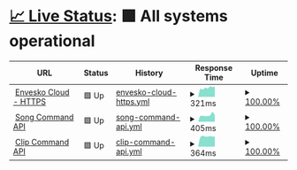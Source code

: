 # [📈 Live Status](https://status.envesko.cloud): <!--live status--> **🟩 All systems operational**

<!--start: status pages-->
<!-- This summary is generated by Upptime (https://github.com/upptime/upptime) -->
<!-- Do not edit this manually, your changes will be overwritten -->
<!-- prettier-ignore -->
| URL | Status | History | Response Time | Uptime |
| --- | ------ | ------- | ------------- | ------ |
| <img alt="" src="https://icons.duckduckgo.com/ip3/envesko.cloud.ico" height="13"> [Envesko Cloud - HTTPS](https://envesko.cloud) | 🟩 Up | [envesko-cloud-https.yml](https://github.com/envesko/status-ec/commits/HEAD/history/envesko-cloud-https.yml) | <details><summary><img alt="Response time graph" src="./graphs/envesko-cloud-https/response-time-week.png" height="20"> 321ms</summary><br><a href="https://status.envesko.cloud/history/envesko-cloud-https"><img alt="Response time 407" src="https://img.shields.io/endpoint?url=https%3A%2F%2Fraw.githubusercontent.com%2Fenvesko%2Fstatus-ec%2FHEAD%2Fapi%2Fenvesko-cloud-https%2Fresponse-time.json"></a><br><a href="https://status.envesko.cloud/history/envesko-cloud-https"><img alt="24-hour response time 360" src="https://img.shields.io/endpoint?url=https%3A%2F%2Fraw.githubusercontent.com%2Fenvesko%2Fstatus-ec%2FHEAD%2Fapi%2Fenvesko-cloud-https%2Fresponse-time-day.json"></a><br><a href="https://status.envesko.cloud/history/envesko-cloud-https"><img alt="7-day response time 321" src="https://img.shields.io/endpoint?url=https%3A%2F%2Fraw.githubusercontent.com%2Fenvesko%2Fstatus-ec%2FHEAD%2Fapi%2Fenvesko-cloud-https%2Fresponse-time-week.json"></a><br><a href="https://status.envesko.cloud/history/envesko-cloud-https"><img alt="30-day response time 403" src="https://img.shields.io/endpoint?url=https%3A%2F%2Fraw.githubusercontent.com%2Fenvesko%2Fstatus-ec%2FHEAD%2Fapi%2Fenvesko-cloud-https%2Fresponse-time-month.json"></a><br><a href="https://status.envesko.cloud/history/envesko-cloud-https"><img alt="1-year response time 407" src="https://img.shields.io/endpoint?url=https%3A%2F%2Fraw.githubusercontent.com%2Fenvesko%2Fstatus-ec%2FHEAD%2Fapi%2Fenvesko-cloud-https%2Fresponse-time-year.json"></a></details> | <details><summary><a href="https://status.envesko.cloud/history/envesko-cloud-https">100.00%</a></summary><a href="https://status.envesko.cloud/history/envesko-cloud-https"><img alt="All-time uptime 99.87%" src="https://img.shields.io/endpoint?url=https%3A%2F%2Fraw.githubusercontent.com%2Fenvesko%2Fstatus-ec%2FHEAD%2Fapi%2Fenvesko-cloud-https%2Fuptime.json"></a><br><a href="https://status.envesko.cloud/history/envesko-cloud-https"><img alt="24-hour uptime 100.00%" src="https://img.shields.io/endpoint?url=https%3A%2F%2Fraw.githubusercontent.com%2Fenvesko%2Fstatus-ec%2FHEAD%2Fapi%2Fenvesko-cloud-https%2Fuptime-day.json"></a><br><a href="https://status.envesko.cloud/history/envesko-cloud-https"><img alt="7-day uptime 100.00%" src="https://img.shields.io/endpoint?url=https%3A%2F%2Fraw.githubusercontent.com%2Fenvesko%2Fstatus-ec%2FHEAD%2Fapi%2Fenvesko-cloud-https%2Fuptime-week.json"></a><br><a href="https://status.envesko.cloud/history/envesko-cloud-https"><img alt="30-day uptime 100.00%" src="https://img.shields.io/endpoint?url=https%3A%2F%2Fraw.githubusercontent.com%2Fenvesko%2Fstatus-ec%2FHEAD%2Fapi%2Fenvesko-cloud-https%2Fuptime-month.json"></a><br><a href="https://status.envesko.cloud/history/envesko-cloud-https"><img alt="1-year uptime 99.87%" src="https://img.shields.io/endpoint?url=https%3A%2F%2Fraw.githubusercontent.com%2Fenvesko%2Fstatus-ec%2FHEAD%2Fapi%2Fenvesko-cloud-https%2Fuptime-year.json"></a></details>
| <img alt="" src="https://icons.duckduckgo.com/ip3/envesko.cloud.ico" height="13"> [Song Command API](https://envesko.cloud/api/esm/spotify/get-current-song) | 🟩 Up | [song-command-api.yml](https://github.com/envesko/status-ec/commits/HEAD/history/song-command-api.yml) | <details><summary><img alt="Response time graph" src="./graphs/song-command-api/response-time-week.png" height="20"> 405ms</summary><br><a href="https://status.envesko.cloud/history/song-command-api"><img alt="Response time 459" src="https://img.shields.io/endpoint?url=https%3A%2F%2Fraw.githubusercontent.com%2Fenvesko%2Fstatus-ec%2FHEAD%2Fapi%2Fsong-command-api%2Fresponse-time.json"></a><br><a href="https://status.envesko.cloud/history/song-command-api"><img alt="24-hour response time 407" src="https://img.shields.io/endpoint?url=https%3A%2F%2Fraw.githubusercontent.com%2Fenvesko%2Fstatus-ec%2FHEAD%2Fapi%2Fsong-command-api%2Fresponse-time-day.json"></a><br><a href="https://status.envesko.cloud/history/song-command-api"><img alt="7-day response time 405" src="https://img.shields.io/endpoint?url=https%3A%2F%2Fraw.githubusercontent.com%2Fenvesko%2Fstatus-ec%2FHEAD%2Fapi%2Fsong-command-api%2Fresponse-time-week.json"></a><br><a href="https://status.envesko.cloud/history/song-command-api"><img alt="30-day response time 421" src="https://img.shields.io/endpoint?url=https%3A%2F%2Fraw.githubusercontent.com%2Fenvesko%2Fstatus-ec%2FHEAD%2Fapi%2Fsong-command-api%2Fresponse-time-month.json"></a><br><a href="https://status.envesko.cloud/history/song-command-api"><img alt="1-year response time 459" src="https://img.shields.io/endpoint?url=https%3A%2F%2Fraw.githubusercontent.com%2Fenvesko%2Fstatus-ec%2FHEAD%2Fapi%2Fsong-command-api%2Fresponse-time-year.json"></a></details> | <details><summary><a href="https://status.envesko.cloud/history/song-command-api">100.00%</a></summary><a href="https://status.envesko.cloud/history/song-command-api"><img alt="All-time uptime 99.88%" src="https://img.shields.io/endpoint?url=https%3A%2F%2Fraw.githubusercontent.com%2Fenvesko%2Fstatus-ec%2FHEAD%2Fapi%2Fsong-command-api%2Fuptime.json"></a><br><a href="https://status.envesko.cloud/history/song-command-api"><img alt="24-hour uptime 100.00%" src="https://img.shields.io/endpoint?url=https%3A%2F%2Fraw.githubusercontent.com%2Fenvesko%2Fstatus-ec%2FHEAD%2Fapi%2Fsong-command-api%2Fuptime-day.json"></a><br><a href="https://status.envesko.cloud/history/song-command-api"><img alt="7-day uptime 100.00%" src="https://img.shields.io/endpoint?url=https%3A%2F%2Fraw.githubusercontent.com%2Fenvesko%2Fstatus-ec%2FHEAD%2Fapi%2Fsong-command-api%2Fuptime-week.json"></a><br><a href="https://status.envesko.cloud/history/song-command-api"><img alt="30-day uptime 100.00%" src="https://img.shields.io/endpoint?url=https%3A%2F%2Fraw.githubusercontent.com%2Fenvesko%2Fstatus-ec%2FHEAD%2Fapi%2Fsong-command-api%2Fuptime-month.json"></a><br><a href="https://status.envesko.cloud/history/song-command-api"><img alt="1-year uptime 99.88%" src="https://img.shields.io/endpoint?url=https%3A%2F%2Fraw.githubusercontent.com%2Fenvesko%2Fstatus-ec%2FHEAD%2Fapi%2Fsong-command-api%2Fuptime-year.json"></a></details>
| <img alt="" src="https://icons.duckduckgo.com/ip3/envesko.cloud.ico" height="13"> [Clip Command API](https://envesko.cloud/api/esm/twitch/create-clip) | 🟩 Up | [clip-command-api.yml](https://github.com/envesko/status-ec/commits/HEAD/history/clip-command-api.yml) | <details><summary><img alt="Response time graph" src="./graphs/clip-command-api/response-time-week.png" height="20"> 364ms</summary><br><a href="https://status.envesko.cloud/history/clip-command-api"><img alt="Response time 422" src="https://img.shields.io/endpoint?url=https%3A%2F%2Fraw.githubusercontent.com%2Fenvesko%2Fstatus-ec%2FHEAD%2Fapi%2Fclip-command-api%2Fresponse-time.json"></a><br><a href="https://status.envesko.cloud/history/clip-command-api"><img alt="24-hour response time 364" src="https://img.shields.io/endpoint?url=https%3A%2F%2Fraw.githubusercontent.com%2Fenvesko%2Fstatus-ec%2FHEAD%2Fapi%2Fclip-command-api%2Fresponse-time-day.json"></a><br><a href="https://status.envesko.cloud/history/clip-command-api"><img alt="7-day response time 364" src="https://img.shields.io/endpoint?url=https%3A%2F%2Fraw.githubusercontent.com%2Fenvesko%2Fstatus-ec%2FHEAD%2Fapi%2Fclip-command-api%2Fresponse-time-week.json"></a><br><a href="https://status.envesko.cloud/history/clip-command-api"><img alt="30-day response time 405" src="https://img.shields.io/endpoint?url=https%3A%2F%2Fraw.githubusercontent.com%2Fenvesko%2Fstatus-ec%2FHEAD%2Fapi%2Fclip-command-api%2Fresponse-time-month.json"></a><br><a href="https://status.envesko.cloud/history/clip-command-api"><img alt="1-year response time 422" src="https://img.shields.io/endpoint?url=https%3A%2F%2Fraw.githubusercontent.com%2Fenvesko%2Fstatus-ec%2FHEAD%2Fapi%2Fclip-command-api%2Fresponse-time-year.json"></a></details> | <details><summary><a href="https://status.envesko.cloud/history/clip-command-api">100.00%</a></summary><a href="https://status.envesko.cloud/history/clip-command-api"><img alt="All-time uptime 99.90%" src="https://img.shields.io/endpoint?url=https%3A%2F%2Fraw.githubusercontent.com%2Fenvesko%2Fstatus-ec%2FHEAD%2Fapi%2Fclip-command-api%2Fuptime.json"></a><br><a href="https://status.envesko.cloud/history/clip-command-api"><img alt="24-hour uptime 100.00%" src="https://img.shields.io/endpoint?url=https%3A%2F%2Fraw.githubusercontent.com%2Fenvesko%2Fstatus-ec%2FHEAD%2Fapi%2Fclip-command-api%2Fuptime-day.json"></a><br><a href="https://status.envesko.cloud/history/clip-command-api"><img alt="7-day uptime 100.00%" src="https://img.shields.io/endpoint?url=https%3A%2F%2Fraw.githubusercontent.com%2Fenvesko%2Fstatus-ec%2FHEAD%2Fapi%2Fclip-command-api%2Fuptime-week.json"></a><br><a href="https://status.envesko.cloud/history/clip-command-api"><img alt="30-day uptime 100.00%" src="https://img.shields.io/endpoint?url=https%3A%2F%2Fraw.githubusercontent.com%2Fenvesko%2Fstatus-ec%2FHEAD%2Fapi%2Fclip-command-api%2Fuptime-month.json"></a><br><a href="https://status.envesko.cloud/history/clip-command-api"><img alt="1-year uptime 99.90%" src="https://img.shields.io/endpoint?url=https%3A%2F%2Fraw.githubusercontent.com%2Fenvesko%2Fstatus-ec%2FHEAD%2Fapi%2Fclip-command-api%2Fuptime-year.json"></a></details>

<!--end: status pages-->
